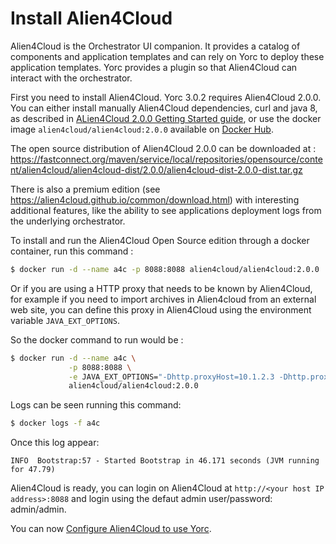 # Install Alien4Cloud

Alien4Cloud is the Orchestrator UI companion.
It provides a catalog of components and application templates and can rely on Yorc to deploy these application templates.
Yorc provides a plugin so that Alien4Cloud can interact with the orchestrator.

First you need to install Alien4Cloud. Yorc 3.0.2 requires Alien4Cloud 2.0.0.
You can either install manually Alien4Cloud dependencies, curl and java 8, as described
in [ALien4Cloud 2.0.0 Getting Started guide](https://alien4cloud.github.io/#/documentation/2.0.0/getting_started/new_getting_started.html),
or use the docker image `alien4cloud/alien4cloud:2.0.0` available on [Docker Hub](https://hub.docker.com/r/alien4cloud/alien4cloud/).

The open source distribution of Alien4Cloud 2.0.0 can be downloaded at :
https://fastconnect.org/maven/service/local/repositories/opensource/content/alien4cloud/alien4cloud-dist/2.0.0/alien4cloud-dist-2.0.0-dist.tar.gz

There is also a premium edition (see https://alien4cloud.github.io/common/download.html) 
with interesting additional features, like the ability to see applications deployment
logs from the underlying orchestrator.

To install and run the Alien4Cloud Open Source edition through a docker container, run this command :
```bash
$ docker run -d --name a4c -p 8088:8088 alien4cloud/alien4cloud:2.0.0
```

Or if you are using a HTTP proxy that needs to be known by Alien4Cloud, for example 
if you need to import archives in Alien4cloud from an external web site,
you can define this proxy in Alien4Cloud using the environment variable `JAVA_EXT_OPTIONS`.

So the docker command to run would be :
```bash
$ docker run -d --name a4c \
             -p 8088:8088 \
             -e JAVA_EXT_OPTIONS="-Dhttp.proxyHost=10.1.2.3 -Dhttp.proxyPort=8080 -Dhttp.nonProxyHosts=\"127.0.0.1|10.11.12.13|10.20.*\"" \
             alien4cloud/alien4cloud:2.0.0
```
Logs can be seen running this command:
```bash
$ docker logs -f a4c
```
Once this log appear:
```
INFO  Bootstrap:57 - Started Bootstrap in 46.171 seconds (JVM running for 47.79)
```
Alien4Cloud is ready, you can login on Alien4Cloud at `http://<your host IP address>:8088`
and login using the defaut admin user/password: admin/admin.

You can now [Configure Alien4Cloud to use Yorc](configure_a4c_yorc.md).
